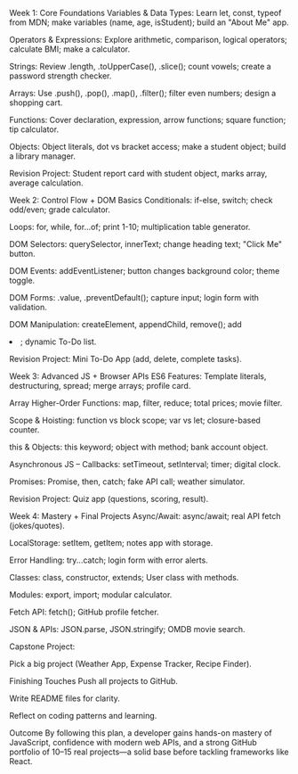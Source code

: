 Week 1: Core Foundations
Variables & Data Types: Learn let, const, typeof from MDN; make variables (name, age, isStudent); build an "About Me" app.

Operators & Expressions: Explore arithmetic, comparison, logical operators; calculate BMI; make a calculator.

Strings: Review .length, .toUpperCase(), .slice(); count vowels; create a password strength checker.

Arrays: Use .push(), .pop(), .map(), .filter(); filter even numbers; design a shopping cart.

Functions: Cover declaration, expression, arrow functions; square function; tip calculator.

Objects: Object literals, dot vs bracket access; make a student object; build a library manager.

Revision Project: Student report card with student object, marks array, average calculation.

Week 2: Control Flow + DOM Basics
Conditionals: if-else, switch; check odd/even; grade calculator.

Loops: for, while, for...of; print 1-10; multiplication table generator.

DOM Selectors: querySelector, innerText; change heading text; "Click Me" button.

DOM Events: addEventListener; button changes background color; theme toggle.

DOM Forms: .value, .preventDefault(); capture input; login form with validation.

DOM Manipulation: createElement, appendChild, remove(); add <li>; dynamic To-Do list.

Revision Project: Mini To-Do App (add, delete, complete tasks).

Week 3: Advanced JS + Browser APIs
ES6 Features: Template literals, destructuring, spread; merge arrays; profile card.

Array Higher-Order Functions: map, filter, reduce; total prices; movie filter.

Scope & Hoisting: function vs block scope; var vs let; closure-based counter.

this & Objects: this keyword; object with method; bank account object.

Asynchronous JS – Callbacks: setTimeout, setInterval; timer; digital clock.

Promises: Promise, then, catch; fake API call; weather simulator.

Revision Project: Quiz app (questions, scoring, result).

Week 4: Mastery + Final Projects
Async/Await: async/await; real API fetch (jokes/quotes).

LocalStorage: setItem, getItem; notes app with storage.

Error Handling: try...catch; login form with error alerts.

Classes: class, constructor, extends; User class with methods.

Modules: export, import; modular calculator.

Fetch API: fetch(); GitHub profile fetcher.

JSON & APIs: JSON.parse, JSON.stringify; OMDB movie search.

Capstone Project:

Pick a big project (Weather App, Expense Tracker, Recipe Finder).

Finishing Touches
Push all projects to GitHub.

Write README files for clarity.

Reflect on coding patterns and learning.

Outcome
By following this plan, a developer gains hands-on mastery of JavaScript, confidence with modern web APIs, and a strong GitHub portfolio of 10–15 real projects—a solid base before tackling frameworks like React.
